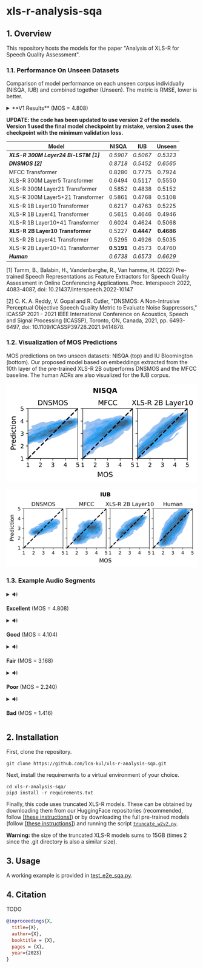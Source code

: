 # xls-r-analysis-sqa

## 1. Overview

This repository hosts the models for the paper "Analysis of XLS-R for Speech Quality
Assessment".

### 1.1. Performance On Unseen Datasets

Comparison of model performance on each unseen corpus individually (NISQA, IUB) and
combined together (Unseen). The metric is RMSE, lower is better.

<details>
  <summary>**V1 Results** (MOS = 4.808)</summary>
  
  | Model                                  |   NISQA    |    IUB     |   Unseen   |
  |----------------------------------------|:----------:|:----------:|:----------:|
  | ***XLS-R 300M Layer24 Bi-LSTM [1]***   |  *0.5907*  |  *0.5067*  |  *0.5323*  |
  | ***DNSMOS [2]***                       |  *0.8718*  |  *0.5452*  |  *0.6565*  |
  | MFCC Transformer                       |   0.8280   |   0.7775   |   0.7924   |
  | XLS-R 300M Layer5 Transformer          |   0.6256   |   0.5049   |   0.5425   |
  | XLS-R 300M Layer21 Transformer         |   0.5694   |   0.5025   |   0.5227   |
  | XLS-R 300M Layer5+21 Transformer       |   0.5683   |   0.4886   |   0.5129   |
  | XLS-R 1B Layer10 Transformer           | **0.5456** |   0.5815   |   0.5713   |
  | **XLS-R 1B Layer41 Transformer**       |   0.5657   | **0.4656** | **0.4966** |
  | XLS-R 1B Layer10+41 Transformer        |   0.5748   |   0.5288   |   0.5425   |
  | XLS-R 2B Layer10 Transformer           |   0.6277   |   0.4899   |   0.5334   |
  | XLS-R 2B Layer41 Transformer           |   0.5724   |   0.4897   |   0.5150   |
  | XLS-R 2B Layer10+41 Transformer        |   0.6036   |   0.4743   |   0.5150   |
  | ***Human***                            |  *0.6738*  |  *0.6573*  |  *0.6629*  |
  
</details>

**UPDATE: the code has been updated to use version 2 of the models. Version 1 used
the final model checkpoint by mistake, version 2 uses the checkpoint with the minimum
validation loss.**

| Model                                  |   NISQA    |    IUB     |   Unseen   |
|----------------------------------------|:----------:|:----------:|:----------:|
| ***XLS-R 300M Layer24 Bi-LSTM [1]***   |  *0.5907*  |  *0.5067*  |  *0.5323*  |
| ***DNSMOS [2]***                       |  *0.8718*  |  *0.5452*  |  *0.6565*  |
| MFCC Transformer                       |   0.8280   |   0.7775   |   0.7924   |
| XLS-R 300M Layer5 Transformer          |   0.6494   |   0.5117   |   0.5550   |
| XLS-R 300M Layer21 Transformer         |   0.5852   |   0.4838   |   0.5152   |
| XLS-R 300M Layer5+21 Transformer       |   0.5861   |   0.4768   |   0.5108   |
| XLS-R 1B Layer10 Transformer           |   0.6217   |   0.4763   |   0.5225   |
| XLS-R 1B Layer41 Transformer           |   0.5615   |   0.4646   |   0.4946   |
| XLS-R 1B Layer10+41 Transformer        |   0.6024   |   0.4624   |   0.5068   |
| **XLS-R 2B Layer10 Transformer**       |   0.5227   | **0.4447** | **0.4686** |
| XLS-R 2B Layer41 Transformer           |   0.5295   |   0.4926   |   0.5035   |
| XLS-R 2B Layer10+41 Transformer        | **0.5191** |   0.4573   |   0.4760   |
| ***Human***                            |  *0.6738*  |  *0.6573*  |  *0.6629*  |

[1] Tamm, B., Balabin, H., Vandenberghe, R., Van hamme, H. (2022) Pre-trained Speech
Representations as Feature Extractors for Speech Quality Assessment in Online
Conferencing Applications. Proc. Interspeech 2022, 4083-4087, doi:
10.21437/Interspeech.2022-10147

[2] C. K. A. Reddy, V. Gopal and R. Cutler, "DNSMOS: A Non-Intrusive Perceptual
Objective Speech Quality Metric to Evaluate Noise Suppressors," ICASSP 2021 - 2021
IEEE International Conference on Acoustics, Speech and Signal Processing (ICASSP),
Toronto, ON, Canada, 2021, pp. 6493-6497, doi: 10.1109/ICASSP39728.2021.9414878.

### 1.2. Visualization of MOS Predictions

MOS predictions on two unseen datasets: NISQA (top) and IU Bloomington (bottom).
Our proposed model based on embeddings extracted from the 10th layer of the
pre-trained XLS-R 2B outperforms DNSMOS and the MFCC baseline. The human ACRs are
also visualized for the IUB corpus.

<p align="left">
  <img width="630" src="img-v2/mos-prediction-visualization-nisqa.svg">
</p>

<p align="left">
  <img width="800" src="img-v2/mos-prediction-visualization-iub.svg">
</p>

### 1.3. Example Audio Segments

<details>
  <summary>🔊
  
  **Excellent** (MOS = 4.808)
  </summary>
  
  <table>
      <thead>
          <tr>
              <th>Audio Sample</th>
              <th>Model</th>
              <th>Prediction</th>
              <th>Error</th>
          </tr>
      </thead>
      <tbody>
          <tr>
              <td rowspan=3><video src="https://user-images.githubusercontent.com/32679237/235354126-444c44ce-3e39-46da-8b4e-647e64ee243a.mp4"> |</td>
              <td align=center>DNSMOS</td>
              <td align=center>3.699</td>
              <td align=center>-1.109</td>
          </tr>
          <tr>
              <td align=center>MFCC Transformer</td>
              <td align=center>3.231</td>
              <td align=center>-1.577</td>
          </tr>
          <tr>
              <td align=center>XLS-R 2B Layer10 <br /> Transformer</td>
              <td align=center>3.935</td>
              <td align=center>-0.873</td>
          </tr>
      </tbody>
  </table>
  
</details>

<details>
  <summary>🔊
  
  **Good** (MOS = 4.104)
  </summary>

  <table>
      <thead>
          <tr>
              <th>Audio Sample</th>
              <th>Model</th>
              <th>Prediction</th>
              <th>Error</th>
          </tr>
      </thead>
      <tbody>
          <tr>
              <td rowspan=3><video src="https://user-images.githubusercontent.com/32679237/235354278-277152e2-da3e-48aa-b21c-1ddee3e9f0cc.mp4"> |</td>
              <td align=center>DNSMOS</td>
              <td align=center>3.269</td>
              <td align=center>-0.835</td>
          </tr>
          <tr>
              <td align=center>MFCC Transformer</td>
              <td align=center>3.275</td>
              <td align=center>-0.829</td>
          </tr>
          <tr>
              <td align=center>XLS-R 2B Layer10 <br /> Transformer</td>
              <td align=center>3.793</td>
              <td align=center>-0.311</td>
          </tr>
      </tbody>
  </table>

  
  
</details>

<details>
  <summary>🔊
  
  **Fair** (MOS = 3.168)
  </summary>

  <table>
      <thead>
          <tr>
              <th>Audio Sample</th>
              <th>Model</th>
              <th>Prediction</th>
              <th>Error</th>
          </tr>
      </thead>
      <tbody>
          <tr>
              <td rowspan=3><video src="https://user-images.githubusercontent.com/32679237/235358366-df15fb96-7926-4a8e-8d06-cc1833aec3e3.mp4"> |</td>
              <td align=center>DNSMOS</td>
              <td align=center>3.309</td>
              <td align=center>+0.141</td>
          </tr>
          <tr>
              <td align=center>MFCC Transformer</td>
              <td align=center>3.515</td>
              <td align=center>+0.347</td>
          </tr>
          <tr>
              <td align=center>XLS-R 2B Layer10 <br /> Transformer</td>
              <td align=center>3.080</td>
              <td align=center>-0.088</td>
          </tr>
      </tbody>
  </table>

  

</details>

<details>
  <summary>🔊
  
  **Poor** (MOS = 2.240)
  </summary>

  <table>
      <thead>
          <tr>
              <th>Audio Sample</th>
              <th>Model</th>
              <th>Prediction</th>
              <th>Error</th>
          </tr>
      </thead>
      <tbody>
          <tr>
              <td rowspan=3><video src="https://user-images.githubusercontent.com/32679237/235354283-7d765c2f-0e78-48aa-8ac2-26640b09eaf4.mp4"> |</td>
              <td align=center>DNSMOS</td>
              <td align=center>2.704</td>
              <td align=center>+0.464</td>
          </tr>
          <tr>
              <td align=center>MFCC Transformer</td>
              <td align=center>1.535</td>
              <td align=center>-0.705</td>
          </tr>
          <tr>
              <td align=center>XLS-R 2B Layer10 <br /> Transformer</td>
              <td align=center>2.284</td>
              <td align=center>+0.044</td>
          </tr>
      </tbody>
  </table>
  
</details>

<details>
  <summary>🔊
  
  **Bad** (MOS = 1.416)
  </summary>
  
  <table>
      <thead>
          <tr>
              <th>Audio Sample</th>
              <th>Model</th>
              <th>Prediction</th>
              <th>Error</th>
          </tr>
      </thead>
      <tbody>
          <tr>
              <td rowspan=3><video src="https://user-images.githubusercontent.com/32679237/235355743-2ebdb1bf-e9aa-4538-a3fe-acd9633e6443.mp4"> |</td>
              <td align=center>DNSMOS</td>
              <td align=center>2.553</td>
              <td align=center>+1.137</td>
          </tr>
          <tr>
              <td align=center>MFCC Transformer</td>
              <td align=center>1.794</td>
              <td align=center>+0.378</td>
          </tr>
          <tr>
              <td align=center>XLS-R 2B Layer10 <br /> Transformer</td>
              <td align=center>2.312</td>
              <td align=center>+0.896</td>
          </tr>
      </tbody>
  </table>
  
</details>


## 2. Installation

First, clone the repository.

```
git clone https://github.com/lcn-kul/xls-r-analysis-sqa.git
```

Next, install the requirements to a virtual environment of your choice.

```
cd xls-r-analysis-sqa/
pip3 install -r requirements.txt
```

Finally, this code uses truncated XLS-R models. These can be obtained by downloading
them from our HuggingFace repositories (recommended, follow
[[these instructions]](/models/xls-r-trunc/README.md)) or by downloading the full
pre-trained models (follow [[these instructions]](/models/xls-r/README.md)) and running
the script [`truncate_w2v2.py`](/truncate_w2v2.py).

**Warning:** the size of the truncated XLS-R models sums to 15GB (times 2 since the
.git directory is also a similar size).

## 3. Usage

A working example is provided in [test_e2e_sqa.py](/test_e2e_sqa.py).

## 4. Citation

TODO

```bibtex
@inproceedings{X,
  title={X},
  author={X},
  booktitle = {X},
  pages = {X},
  year={2023}
}
```
